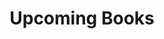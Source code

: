 ---
title : "Upcoming Books"
service_list:
# service item loop
- name : "মাই সেকেন্ড ক্রাশ"
  image : "images/icons/web-development.png"
  
# service item loop
- name : "দ্যা পেপার ম্যারেজ"
  image : "images/icons/graphic-design.png"
  
# service item loop
- name : "এ আই"
  image : "images/icons/dbms.png"
  
# service item loop
- name : "প্রাইম মিনিস্টার"
  image : "images/icons/software-development.png"
  
# service item loop
- name : "টার্গেট"
  image : "images/icons/marketing.png"
  
# service item loop
- name : "টুইস্ট"
  image : "images/icons/mobile-app.png"



# custom style
custom_class: "" 
custom_attributes: "" 
custom_css: ""
---